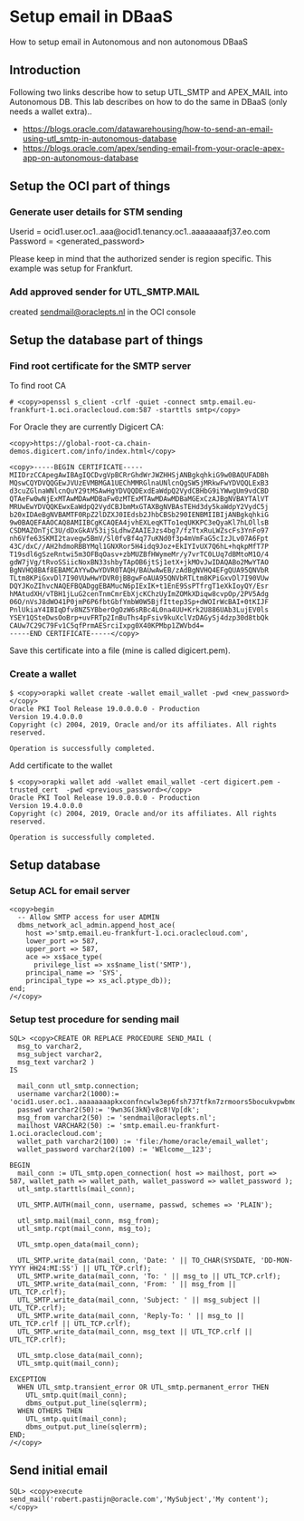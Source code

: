 # Setup email in DBaaS #

How to setup email in Autonomous and non autonomous DBaaS

## Introduction ##

Following two links describe how to setup  UTL_SMTP and APEX_MAIL into Autonomous DB. This lab describes on how to do the same in DBaaS (only needs a wallet extra)..

- https://blogs.oracle.com/datawarehousing/how-to-send-an-email-using-utl_smtp-in-autonomous-database
- https://blogs.oracle.com/apex/sending-email-from-your-oracle-apex-app-on-autonomous-database

## Setup the OCI part of things ##

### Generate user details for STM sending ###

Userid = ocid1.user.oc1..aaa<etcetcetc>@ocid1.tenancy.oc1..aaaaaaaafj37<etcetcetc>.eo.com
Password = <generated_password>

Please keep in mind that the authorized sender is region specific. This example was setup for Frankfurt.

### Add approved sender for UTL_SMTP.MAIL ####

created sendmail@oraclepts.nl in the OCI console

## Setup the database part of things ##

### Find root certificate for the SMTP server ###

To find root CA

````
# <copy>openssl s_client -crlf -quiet -connect smtp.email.eu-frankfurt-1.oci.oraclecloud.com:587 -starttls smtp</copy>
````

For Oracle they are currently Digicert CA:

````
<copy>https://global-root-ca.chain-demos.digicert.com/info/index.html</copy>
````

````
<copy>-----BEGIN CERTIFICATE-----
MIIDrzCCApegAwIBAgIQCDvgVpBCRrGhdWrJWZHHSjANBgkqhkiG9w0BAQUFADBh
MQswCQYDVQQGEwJVUzEVMBMGA1UEChMMRGlnaUNlcnQgSW5jMRkwFwYDVQQLExB3
d3cuZGlnaWNlcnQuY29tMSAwHgYDVQQDExdEaWdpQ2VydCBHbG9iYWwgUm9vdCBD
QTAeFw0wNjExMTAwMDAwMDBaFw0zMTExMTAwMDAwMDBaMGExCzAJBgNVBAYTAlVT
MRUwEwYDVQQKEwxEaWdpQ2VydCBJbmMxGTAXBgNVBAsTEHd3dy5kaWdpY2VydC5j
b20xIDAeBgNVBAMTF0RpZ2lDZXJ0IEdsb2JhbCBSb290IENBMIIBIjANBgkqhkiG
9w0BAQEFAAOCAQ8AMIIBCgKCAQEA4jvhEXLeqKTTo1eqUKKPC3eQyaKl7hLOllsB
CSDMAZOnTjC3U/dDxGkAV53ijSLdhwZAAIEJzs4bg7/fzTtxRuLWZscFs3YnFo97
nh6Vfe63SKMI2tavegw5BmV/Sl0fvBf4q77uKNd0f3p4mVmFaG5cIzJLv07A6Fpt
43C/dxC//AH2hdmoRBBYMql1GNXRor5H4idq9Joz+EkIYIvUX7Q6hL+hqkpMfT7P
T19sdl6gSzeRntwi5m3OFBqOasv+zbMUZBfHWymeMr/y7vrTC0LUq7dBMtoM1O/4
gdW7jVg/tRvoSSiicNoxBN33shbyTApOB6jtSj1etX+jkMOvJwIDAQABo2MwYTAO
BgNVHQ8BAf8EBAMCAYYwDwYDVR0TAQH/BAUwAwEB/zAdBgNVHQ4EFgQUA95QNVbR
TLtm8KPiGxvDl7I90VUwHwYDVR0jBBgwFoAUA95QNVbRTLtm8KPiGxvDl7I90VUw
DQYJKoZIhvcNAQEFBQADggEBAMucN6pIExIK+t1EnE9SsPTfrgT1eXkIoyQY/Esr
hMAtudXH/vTBH1jLuG2cenTnmCmrEbXjcKChzUyImZOMkXDiqw8cvpOp/2PV5Adg
06O/nVsJ8dWO41P0jmP6P6fbtGbfYmbW0W5BjfIttep3Sp+dWOIrWcBAI+0tKIJF
PnlUkiaY4IBIqDfv8NZ5YBberOgOzW6sRBc4L0na4UU+Krk2U886UAb3LujEV0ls
YSEY1QSteDwsOoBrp+uvFRTp2InBuThs4pFsiv9kuXclVzDAGySj4dzp30d8tbQk
CAUw7C29C79Fv1C5qfPrmAESrciIxpg0X40KPMbp1ZWVbd4=
-----END CERTIFICATE-----</copy>
````

Save this certificate into a file (mine is called digicert.pem).

### Create a wallet ###

````
$ <copy>orapki wallet create -wallet email_wallet -pwd <new_password></copy>
Oracle PKI Tool Release 19.0.0.0.0 - Production
Version 19.4.0.0.0
Copyright (c) 2004, 2019, Oracle and/or its affiliates. All rights reserved.

Operation is successfully completed.
````

Add certificate to the wallet

````
$ <copy>orapki wallet add -wallet email_wallet -cert digicert.pem -trusted_cert  -pwd <previous_password></copy>
Oracle PKI Tool Release 19.0.0.0.0 - Production
Version 19.4.0.0.0
Copyright (c) 2004, 2019, Oracle and/or its affiliates. All rights reserved.

Operation is successfully completed.
````

## Setup database ##

### Setup ACL for email server ###

````
<copy>begin
  -- Allow SMTP access for user ADMIN
  dbms_network_acl_admin.append_host_ace(
    host =>'smtp.email.eu-frankfurt-1.oci.oraclecloud.com',
    lower_port => 587,
    upper_port => 587,
    ace => xs$ace_type(
      privilege_list => xs$name_list('SMTP'),
    principal_name => 'SYS',
    principal_type => xs_acl.ptype_db));
end;
/</copy> 
````

### Setup test procedure for sending mail ###

````
SQL> <copy>CREATE OR REPLACE PROCEDURE SEND_MAIL (
  msg_to varchar2,
  msg_subject varchar2,
  msg_text varchar2 ) 
IS
 
  mail_conn utl_smtp.connection;
  username varchar2(1000):= 'ocid1.user.oc1..aaaaaaaapkxconfncwlw3ep6fsh737tfkn7zrmoors5bocukvpwbmq7w6zba@ocid1.tenancy.oc1..aaaaaaaafj37mytx22oquorcznlfuh77cd45int7tt7fo27tuejsfqbybzrq.eo.comocid1.user.oc1.username';
  passwd varchar2(50):= '9wn3G(3kN}v8c8!Vp[dk';
  msg_from varchar2(50) := 'sendmail@oraclepts.nl';
  mailhost VARCHAR2(50) := 'smtp.email.eu-frankfurt-1.oci.oraclecloud.com';
  wallet_path varchar2(100) := 'file:/home/oracle/email_wallet';
  wallet_password varchar2(100) := 'WElcome__123';
 
BEGIN
  mail_conn := UTL_smtp.open_connection( host => mailhost, port => 587, wallet_path => wallet_path, wallet_password => wallet_password );
  utl_smtp.starttls(mail_conn);
   
  UTL_SMTP.AUTH(mail_conn, username, passwd, schemes => 'PLAIN');
   
  utl_smtp.mail(mail_conn, msg_from);
  utl_smtp.rcpt(mail_conn, msg_to);
   
  UTL_smtp.open_data(mail_conn);
  
  UTL_SMTP.write_data(mail_conn, 'Date: ' || TO_CHAR(SYSDATE, 'DD-MON-YYYY HH24:MI:SS') || UTL_TCP.crlf);
  UTL_SMTP.write_data(mail_conn, 'To: ' || msg_to || UTL_TCP.crlf);
  UTL_SMTP.write_data(mail_conn, 'From: ' || msg_from || UTL_TCP.crlf);
  UTL_SMTP.write_data(mail_conn, 'Subject: ' || msg_subject || UTL_TCP.crlf);
  UTL_SMTP.write_data(mail_conn, 'Reply-To: ' || msg_to || UTL_TCP.crlf || UTL_TCP.crlf);
  UTL_SMTP.write_data(mail_conn, msg_text || UTL_TCP.crlf || UTL_TCP.crlf);
   
  UTL_smtp.close_data(mail_conn);
  UTL_smtp.quit(mail_conn);
 
EXCEPTION
  WHEN UTL_smtp.transient_error OR UTL_smtp.permanent_error THEN
    UTL_smtp.quit(mail_conn);
    dbms_output.put_line(sqlerrm);
  WHEN OTHERS THEN
    UTL_smtp.quit(mail_conn);
    dbms_output.put_line(sqlerrm);
END;
/</copy>
````

## Send initial email ##

````
SQL> <copy>execute send_mail('robert.pastijn@oracle.com','MySubject','My content');</copy>
````

